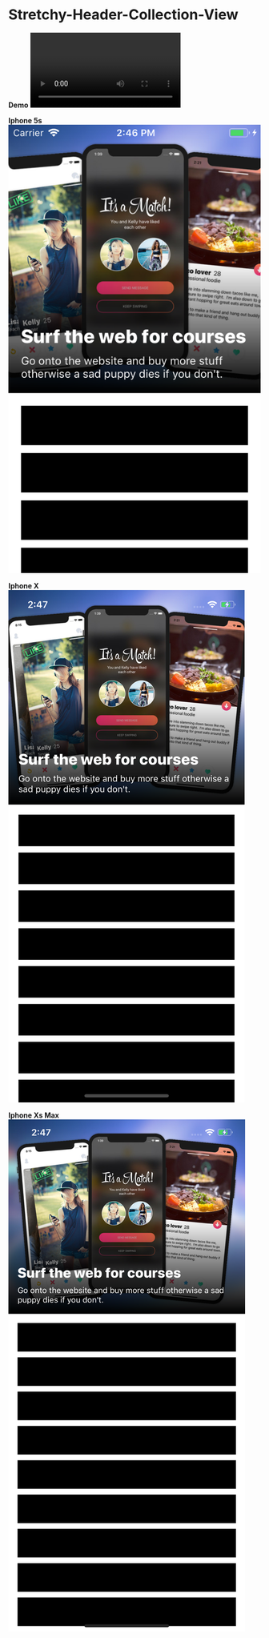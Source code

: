 # Stretchy-Header-Collection-View

**Demo**
![Demo](https://github.com/RamyAmanuelSamwel/Stretchy-Header-Collection-View/blob/master/Stretchy-Header-Collection-View-Demo.mov)

**Iphone 5s**
![iphone 5s](https://github.com/RamyAmanuelSamwel/Stretchy-Header-Collection-View/blob/master/iPhone%205s.png)

**Iphone X**
![iphone X](https://github.com/RamyAmanuelSamwel/Stretchy-Header-Collection-View/blob/master/iPhone%20X.png)

**Iphone Xs Max**
![iphone Xs Max](https://github.com/RamyAmanuelSamwel/Stretchy-Header-Collection-View/blob/master/iPhone%20Xs%20Max.png)
